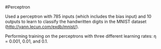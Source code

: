 #Perceptron


Used a perceptron with 785 inputs (which includes the bias input) and 10 outputs to learn to classify the handwritten digits in the MNIST dataset (http://yann.lecun.com/exdb/mnist/).

Performing training on the perceptrons with three different learning rates: η = 0.001, 0.01, and 0.1.

